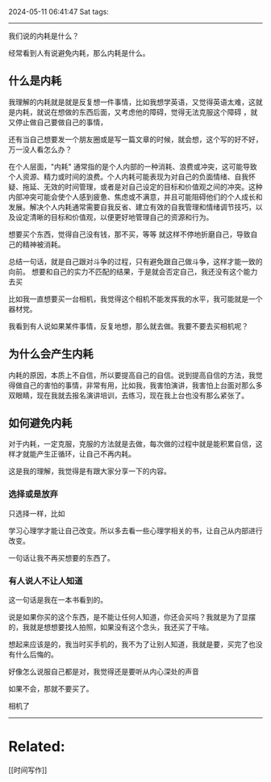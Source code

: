 2024-05-11 06:41:47 Sat 
tags: 

----
我们说的内耗是什么？


经常看到人有说避免内耗，那么内耗是什么。

## 什么是内耗

我理解的内耗就是就是反复想一件事情，比如我想学英语，又觉得英语太难，这就是内耗，就说在想做的东西后面，又考虑他的障碍，觉得无法克服这个障碍 ，就又停止做自己要做自己的事情，

还有当自己想要发一个朋友圈或是写一篇文章的时候，就会想，这个写的好不好，万一没人看怎么办？

在个人层面，"内耗" 通常指的是个人内部的一种消耗、浪费或冲突，这可能导致个人资源、精力或时间的浪费。个人内耗可能表现为对自己的负面情绪、自我怀疑、拖延、无效的时间管理，或者是对自己设定的目标和价值观之间的冲突。这种内部冲突可能会使个人感到疲惫、焦虑或不满意，并且可能阻碍他们的个人成长和发展。解决个人内耗通常需要自我反省、建立有效的自我管理和情绪调节技巧，以及设定清晰的目标和价值观，以便更好地管理自己的资源和行为。

想要买个东西，觉得自己没有钱，那不买，等等
就这样不停地折磨自己，导致自己的精神被消耗。

总结一句话，就是自己跟对斗争的过程，只有避免跟自己做斗争，这样才能一致的向前。
想要和自己的实力不匹配的结果，于是就会否定自己，我还没有这个能力去买

比如我一直想要买一台相机，我觉得这个相机不能发挥我的水平，我可能就是一个器材党。

我看到有人说如果某件事情，反复地想，那么就去做。我要不要去买相机呢？




## 为什么会产生内耗

内耗的原因，本质上不自信，所以要提高自己的自信。说到提高自信的方法，我觉得做自己的害怕的事情，非常有用，比如我，我害怕演讲，我害怕上台面对那么多双眼睛，现在我就去报名演讲培训，去练习，现在我上台也没有那么紧张了。



## 如何避免内耗

对于内耗，一定克服，克服的方法就是去做，每次做的过程中就是能积累自信，这样才就能产生正循环，让自己不再内耗。

这是我的理解，我觉得是有跟大家分享一下的内容。
### 选择或是放弃
只选择一样，比如

学习心理学才能让自己改变。所以多去看一些心理学相关的书，让自己从内部进行改变。

一句话让我不再买想要的东西了。


### 有人说人不让人知道

这一句话是我在一本书看到的。

说是如果你买的这个东西，是不能让任何人知道，你还会买吗？我就是为了显摆的，我就是想想要找人拍照，如果没有这个念头，我还买了干啥。

想起来应该是的，我当时买手机的，我不为了让别人知道，我就是要，买完了也没有什么后悔的。

好像怎么说服自己都是对，我觉得还是要听从内心深处的声音



如果不会，那就不要买了。




相机了


---
# Related:
[[时间写作]]
